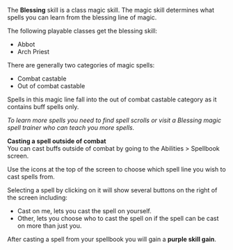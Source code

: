 The **Blessing** skill is a class magic skill. The magic skill determines what spells you can learn from the blessing line of magic.

The following playable classes get the blessing skill:

*   Abbot
*   Arch Priest

There are generally two categories of magic spells:

*   Combat castable
*   Out of combat castable

Spells in this magic line fall into the out of combat castable category as it contains buff spells only.

_To learn more spells you need to find spell scrolls or visit a Blessing magic spell trainer who can teach you more spells._  

**Casting a spell outside of combat**  
You can cast buffs outside of combat by going to the Abilities > Spellbook screen.

Use the icons at the top of the screen to choose which spell line you wish to cast spells from. 

Selecting a spell by clicking on it will show several buttons on the right of the screen including:

*   Cast on me, lets you cast the spell on yourself.
*   Other, lets you choose who to cast the spell on if the spell can be cast on more than just you.

After casting a spell from your spellbook you will gain a **purple skill gain**.